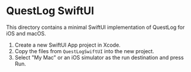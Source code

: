 # QuestLog SwiftUI

This directory contains a minimal SwiftUI implementation of QuestLog for iOS and macOS.

1. Create a new SwiftUI App project in Xcode.
2. Copy the files from `QuestLogSwiftUI` into the new project.
3. Select "My Mac" or an iOS simulator as the run destination and press Run.
